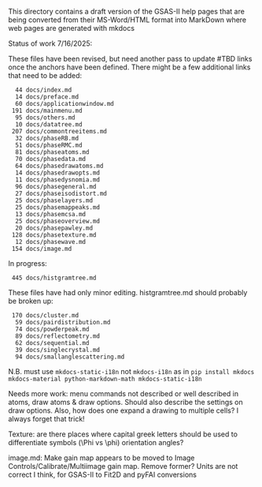 This directory contains a draft version of the GSAS-II help pages
that are being converted from their MS-Word/HTML format into 
MarkDown where web pages are generated with mkdocs

Status of work 7/16/2025:

These files have been revised, but need another pass to update #TBD
links once the anchors have been defined. There might be a few
additional links that need to be added:

      44 docs/index.md 
      14 docs/preface.md 
      60 docs/applicationwindow.md
     191 docs/mainmenu.md 
      95 docs/others.md 
      10 docs/datatree.md
     207 docs/commontreeitems.md
      32 docs/phaseRB.md
      51 docs/phaseRMC.md
      81 docs/phaseatoms.md
      70 docs/phasedata.md
      64 docs/phasedrawatoms.md
      14 docs/phasedrawopts.md
      11 docs/phasedysnomia.md
      96 docs/phasegeneral.md
      27 docs/phaseisodistort.md
      25 docs/phaselayers.md
      25 docs/phasemappeaks.md
      13 docs/phasemcsa.md
      25 docs/phaseoverview.md
      20 docs/phasepawley.md
     128 docs/phasetexture.md
      12 docs/phasewave.md
     154 docs/image.md 

In progress:

     445 docs/histgramtree.md 


These files have had only minor editing. histgramtree.md should
probably be broken up:

     170 docs/cluster.md
      59 docs/pairdistribution.md
      74 docs/powderpeak.md
      89 docs/reflectometry.md
      62 docs/sequential.md
      39 docs/singlecrystal.md
      94 docs/smallanglescattering.md

N.B. must use `mkdocs-static-i18n` not `mkdocs-i18n` as in `pip install mkdocs mkdocs-material python-markdown-math mkdocs-static-i18n`

Needs more work: menu commands not described or well described in
atoms, draw atoms & draw options. Should also describe the settings on
draw options. Also, how does one expand a drawing to multiple cells? I
always forget that trick!

Texture: are there places where capital greek letters should be used
to differentiate symbols (\Phi vs \phi) orientation angles?

image.md: Make gain map appears to be moved to Image
Controls/Calibrate/Multiimage gain map. Remove former? Units are not
correct I think, for GSAS-II to Fit2D and pyFAI conversions
